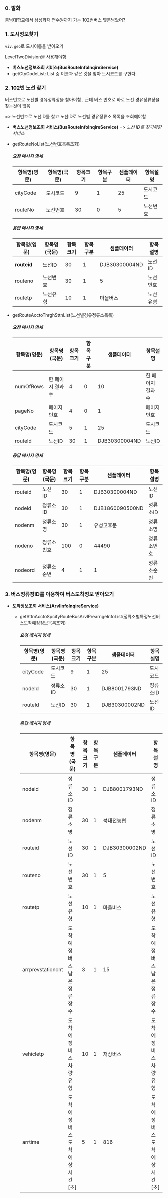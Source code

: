 ### 0.  발화

충남대학교에서 삼성화재 연수원까지 가는 102번버스 몇분남았어?



### 1. 도시정보찾기

`viv.geo`로 도시이름을 받아오기

LevelTwoDivision을 사용해야함

-  **버스노선정보조회 서비스(BusRouteInfoInqireService)** 
  - getCtyCodeList: List 중 이름과 같은 것을 찾아 도시코드를 구한다.



### 2. 102번 노선 찾기

버스번호로 노선별 경유정류장을 찾아야함 , 근데 버스 번호로 바로 노선 경유정류장을 찾는것이 없음 

=>  노선번호로 노선ID를 찾고 노선ID로 노선별 경유정류소 목록을 조회해야함

-  **버스노선정보조회 서비스(BusRouteInfoInqireService)** => *노선 ID를 찾기위한 서비스*

  - getRouteNoLIst(노선번호목록조회)

    ##### 요청 메시지 명세

    | 항목명(영문) | 항목명(국문) | 항목크기 | 항목구분 | 샘플데이터 | 항목설명 |
    | ------------ | ------------ | -------- | -------- | ---------- | -------- |
    | cityCode     | 도시코드     | 9        | 1        | 25         | 도시코드 |
    | routeNo      | 노선번호     | 30       | 0        | 5          | 노선번호 |

    ##### 응답 메시지 명세

    | 항목명(영문) | 항목명(국문) | 항목크기 | 항목구분 | 샘플데이터    | 항목설명 |
    | ------------ | ------------ | -------- | -------- | ------------- | -------- |
    | **routeid**  | 노선ID       | 30       | 1        | DJB30300004ND | 노선ID   |
    | routeno      | 노선번호     | 30       | 1        | 5             | 노선번호 |
    | routetp      | 노선유형     | 10       | 1        | 마을버스      | 노선유형 |

  - getRouteAcctoThrghSttnList(노선별경유정류소목록)

    ##### 요청 메시지 명세

    | 항목명(영문) | 항목명(국문)      | 항목크기 | 항목구분 | 샘플데이터    | 항목설명          |
    | ------------ | ----------------- | -------- | -------- | ------------- | ----------------- |
    | numOfRows    | 한 페이지 결과 수 | 4        | 0        | 10            | 한 페이지 결과 수 |
    | pageNo       | 페이지 번호       | 4        | 0        | 1             | 페이지 번호       |
    | cityCode     | 도시코드          | 5        | 1        | 25            | 도시코드          |
    | routeId      | 노선ID            | 30       | 1        | DJB30300004ND | 노선ID            |

    ##### 응답 메시지 명세

    | 항목명(영문) | 항목명(국문) | 항목크기 | 항목구분 | 샘플데이터      | 항목설명   |
    | ------------ | ------------ | -------- | -------- | --------------- | ---------- |
    | routeid      | 노선ID       | 30       | 1        | DJB30300004ND   | 노선ID     |
    | nodeid       | 정류소ID     | 30       | 1        | DJB1860090500ND | 정류소ID   |
    | nodenm       | 정류소명     | 30       | 1        | 유성고후문      | 정류소명   |
    | nodeno       | 정류소번호   | 100      | 0        | 44490           | 정류소번호 |
    | nodeord      | 정류소순번   | 4        | 1        | 1               | 정류소순번 |



### 3. 버스정류장ID를 이용하여 버스도착정보 받아오기

- **도착정보조회 서비스(ArvlInfoInqireService)**

  - getSttnAcctoSpcifyRouteBusArvlPrearngeInfoList(정류소별특정노선버스도착예정정보목록조회)

    ##### 요청 메시지 명세

    | 항목명(영문) | 항목명(국문) | 항목크기 | 항목구분 | 샘플데이터    | 항목설명 |
    | ------------ | ------------ | -------- | -------- | ------------- | -------- |
    | cityCode     | 도시코드     | 9        | 1        | 25            | 도시코드 |
    | nodeId       | 정류소ID     | 30       | 1        | DJB8001793ND  | 정류소ID |
    | routeId      | 노선ID       | 30       | 1        | DJB30300002ND | 노선ID   |

    #####  응답 메시지 명세

    | 항목명(영문)      | 항목명(국문)                  | 항목크기 | 항목구분 | 샘플데이터    | 항목설명                      |
    | ----------------- | ----------------------------- | -------- | -------- | ------------- | ----------------------------- |
    | nodeid            | 정류소ID                      | 30       | 1        | DJB8001793ND  | 정류소ID                      |
    | nodenm            | 정류소명                      | 30       | 1        | 북대전농협    | 정류소명                      |
    | routeid           | 노선ID                        | 30       | 1        | DJB30300002ND | 노선ID                        |
    | routeno           | 노선번호                      | 30       | 1        | 5             | 노선번호                      |
    | routetp           | 노선유형                      | 10       | 1        | 마을버스      | 노선유형                      |
    | arrprevstationcnt | 도착예정버스 남은 정류장 수   | 3        | 1        | 15            | 도착예정버스 남은 정류장 수   |
    | vehicletp         | 도착예정버스 차량유형         | 10       | 1        | 저상버스      | 도착예정버스 차량유형         |
    | arrtime           | 도착예정버스 도착예상시간[초] | 5        | 1        | 816           | 도착예정버스 도착예상시간[초] |

